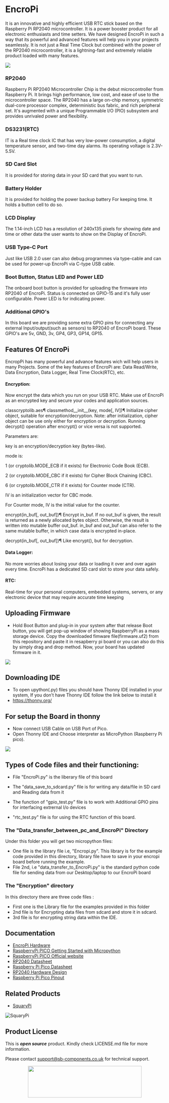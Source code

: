 # EncroPi

It is an innovative and highly efficient USB RTC stick based on the Raspberry Pi RP2040 microcontroller. It is a power booster product for all electronic enthusiasts and time setters. We have designed EncroPi in such a way that its powerful and advanced features will help you in your projects seamlessly. It is not just a Real Time Clock but combined with the power of the RP2040 microcontroller, it is a lightning-fast and extremely reliable product loaded with many features. 

<img src ="https://github.com/sbcshop/EncroPi/blob/main/images/EncroPi%20(1).png" />

### RP2040
Raspberry Pi RP2040 Microcontroller Chip is the debut microcontroller from Raspberry Pi. It brings high performance, low cost, and ease of use to the microcontroller space. The RP2040 has a large on-chip memory, symmetric dual-core processor complex, deterministic bus fabric, and rich peripheral set. It's augmented with a unique Programmable I/O (PIO) subsystem and provides unrivaled power and flexibility.
### DS3231(RTC)
IT is a Real time clock IC that has very low-power consumption, a digital temperature sensor, and two-time day alarms. Its operating voltage is 2.3V-5.5V. 
### SD Card Slot
It is provided for storing data in your SD card that you want to run.
### Battery Holder
It is provided for holding the power backup battery For keeping time. It holds a button cell to do so.
### LCD Display
The 1.14-inch LCD has a resolution of 240x135 pixels for showing date and time or other data the user wants to show on the Display of  EncroPi.
### USB Type-C Port 
Just like USB 2.0 user can also debug programmes via type-cable and can be used for power-up EncroPi via C-type USB cable.

### Boot Button, Status LED and Power LED
The onboard boot button is provided for uploading the firmware into RP2040 of EncroPi. Status is connected on GPIO-15 and it's fully  user configurable. Power LED is for indicating power.

### Additional GPIO's
In this board we are providing some extra GPIO pins for connecting any external Input/output(such as sensors) to RP2040 of EncroPi board.
These GPIO's are 5v, GND, 3v, GP4, GP3, GP14, GP15.

## Features Of EncroPi

EncropPi has many powerful and advance features wich will help users in many Projects. Some of the key features of EncroPi are:
Data Read/Write, Data Encryption, Data Logger, Real Time Clock(RTC), etc.

#### Encryption:
 Now encrypt the data which you run on your USB RTC. Make use of EncroPi as an encrypted key and secure your codes and application sources.
 
 classcryptolib.aes¶
classmethod__init__(key, mode[, IV])¶
Initialize cipher object, suitable for encryption/decryption. Note: after initialization, cipher object can be use only either for encryption or decryption. Running decrypt() operation after encrypt() or vice versa is not supported.

Parameters are:

key is an encryption/decryption key (bytes-like).

mode is:

1 (or cryptolib.MODE_ECB if it exists) for Electronic Code Book (ECB).

2 (or cryptolib.MODE_CBC if it exists) for Cipher Block Chaining (CBC).

6 (or cryptolib.MODE_CTR if it exists) for Counter mode (CTR).

IV is an initialization vector for CBC mode.

For Counter mode, IV is the initial value for the counter.

encrypt(in_buf[, out_buf])¶
Encrypt in_buf. If no out_buf is given, the result is returned as a newly allocated bytes object. Otherwise, the result is written into mutable buffer out_buf. in_buf and out_buf can also refer to the same mutable buffer, in which case data is encrypted in-place.

decrypt(in_buf[, out_buf])¶
Like encrypt(), but for decryption.

#### Data Logger:
No more worries about losing your data or loading it over and over again every time. EncroPi has a dedicated SD card slot to store your data safely.

#### RTC:
Real-time for your personal computers, embedded systems, servers, or any electronic device that may require accurate time keeping

## Uploading Firmware 
* Hold Boot Button and plug-in in your system after that release Boot button, you will get pop-up window of showing RaspberryPi as a mass storage device. Copy the downloaded fimware file(firmware.uf2) from this repository and paste it in resapberry pi board or you can also do this by simply drag and drop method. Now, your board has updated firmware in it.

<img src ="https://github.com/sbcshop/EncroPi/blob/main/images/Screenshot%20(29).png" />

## Downloading IDE
* To open upython(.py) files you should have Thonny IDE installed in your system, If you don’t have Thonny IDE follow the link below to install it
*  https://thonny.org/

## For setup the Board in thonny </b>
* Now connect USB Cable on USB Port of Pico.
* Open Thonny IDE and Choose interpreter as MicroPython (Raspberry Pi pico).

<img src="https://github.com/sbcshop/Raspberry-Pi-Pico-RFID-Expansion/blob/main/images/thonny-interpreter.PNG" />

## Types of Code files and their functioning:

* File "EncroPi.py" is the liberary file of this board

* The "data_save_to_sdcard.py" file is for writing any data/file in SD card and Reading data from it

* The function of "gpio_test.py" file is to work with Additional GPIO pins for interfacing extrernal I/o devices

* "rtc_test.py" file is for using the RTC function of this board.

### The "Data_transfer_between_pc_and_EncroPi" Directory
Under this folder you will get two micropython files:

* One file is the library file i.e, "Encropi.py". This library is for the example code provided in this directory, library file have to save in your encropi board before running the example.  
* File 2nd, i.e "data_transfer_to_EncroPi.py" is the standard python code file for sending data from our Desktop/laptop to our EncroPi board 

### The "Encryption" directory
In this directory there are three code files :
* First one is the Library file for the examples provided in this folder
* 2nd file is for Encrypting data files from sdcard and store it in sdcard.
* 3rd file is for encrypting string data within the IDE.


## Documentation

* [EncroPi Hardware](https://github.com/sbcshop/EncroPi-Hardware)
* [RaspberryPi PICO Getting Started with Micropython](https://www.raspberrypi.com/documentation/microcontrollers/micropython.html)
* [RaspberryPi PICO Official website](https://www.raspberrypi.com/documentation/microcontrollers/)
* [RP2040 Datasheet](https://www.raspberrypi.com/documentation/microcontrollers/rp2040.html)
* [Raspberry Pi Pico Datasheet](https://www.raspberrypi.com/documentation/microcontrollers/raspberry-pi-pico.html)
* [RP2040 Hardware Design](https://www.raspberrypi.com/documentation/microcontrollers/raspberry-pi-pico.html)
* [Raspberry Pi Pico Pinout](https://www.raspberrypi.com/documentation/microcontrollers/raspberry-pi-pico.html)

## Related Products

* [SquaryPi](https://shop.sb-components.co.uk/products/squary?variant=40443840921683)

 ![SquaryPi](https://cdn.shopify.com/s/files/1/1217/2104/products/1_5874b3b5-2a2f-453e-bf54-abbf2a26acb9.png?v=1670307456&width=400)


## Product License

This is ***open source*** product. Kindly check LICENSE.md file for more information.

Please contact support@sb-components.co.uk for technical support.
<p align="center">
  <img width="360" height="100" src="https://cdn.shopify.com/s/files/1/1217/2104/files/Logo_sb_component_3.png?v=1666086771&width=350">
</p>
